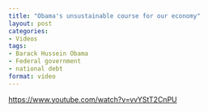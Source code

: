 ```yaml
---
title: "Obama's unsustainable course for our economy"
layout: post
categories:
- Videos
tags:
- Barack Hussein Obama
- Federal government
- national debt
format: video
---
```


https://www.youtube.com/watch?v=vvYStT2CnPU